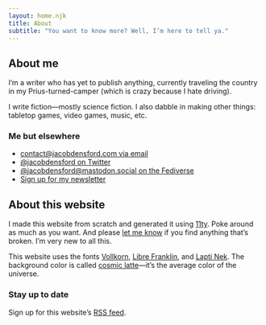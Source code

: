 ```yaml
---
layout: home.njk
title: About
subtitle: "You want to know more? Well, I’m here to tell ya."
---
```


## About me

I’m a writer who has yet to publish anything, currently traveling the country in my Prius-turned-camper (which is crazy because I hate driving).

I write fiction—mostly science fiction. I also dabble in making other things: tabletop games, video games, music, etc.

### Me but elsewhere

- [contact@jacobdensford.com via email](mailto:contact@jacobdensford.com)
- [@jacobdensford on Twitter](https://twitter.com/jacobdensford/)
- [@jacobdensford@mastodon.social on the Fediverse](https://mastodon.social/@jacobdensford)
- [Sign up for my newsletter](https://buttondown.email/jacobdensford)

## About this website

I made this website from scratch and generated it using [11ty](https://www.11ty.dev/). Poke around as much as you want. And please [let me know](https://github.com/jacobdensford/jacobdensford.com) if you find anything that’s broken. I’m very new to all this.

This website uses the fonts [Vollkorn](http://vollkorn-typeface.com/), [Libre Franklin](https://fonts.google.com/specimen/Libre+Franklin), and [Lapti Nek](https://aurekfonts.github.io/?font=LaptiNekAF). The background color is called [cosmic latte](https://en.wikipedia.org/wiki/Cosmic_latte)&mdash;it’s the average color of the universe.

### Stay up to date

Sign up for this website’s [RSS feed](/feed.xml).
